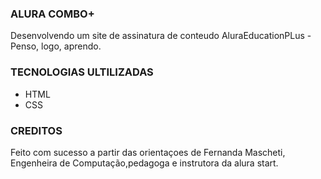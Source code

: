 ### ALURA COMBO+
Desenvolvendo um site de assinatura de conteudo AluraEducationPLus - Penso, logo, aprendo.

### TECNOLOGIAS ULTILIZADAS 
- HTML
- CSS

### CREDITOS
Feito com sucesso a partir das orientaçoes de Fernanda Mascheti, Engenheira de Computação,pedagoga e instrutora da alura start.
